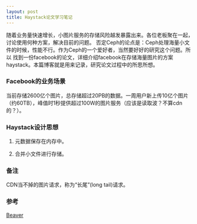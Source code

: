 ```yaml
---
layout: post
title: Haystack论文学习笔记
---
```

随着业务量快速增长，小图片服务的存储风险越发暴露出来。各位老板聚在一起，讨论使用何种方案，解决目前的问题。
否定Ceph的论点是：Ceph处理海量小文件的时候，性能不行。作为Ceph的一个爱好者，当然要好好的研究这个问题。所以
找到一份facebook的论文，详细介绍facebook在存储海量图片的方案haystack。本篇博客就是用来记录，研究论文过程中的所思所想。

### Facebook的业务场景
当前存储2600亿个图片，总存储超过20PB的数据。一周用户新上传10亿个图片（约60TB），峰值时1秒提供超过100W的图片服务（应该是读取波？不算cdn的？）。

### Haystack设计思想
1. 元数据保存在内存中。

2. 合并小文件进行存储。


### 备注
CDN当不掉的图片请求，称为“长尾”(long tail)请求。

### 参考
[Beaver](https://www.usenix.org/legacy/event/osdi10/tech/full_papers/Beaver.pdf)
